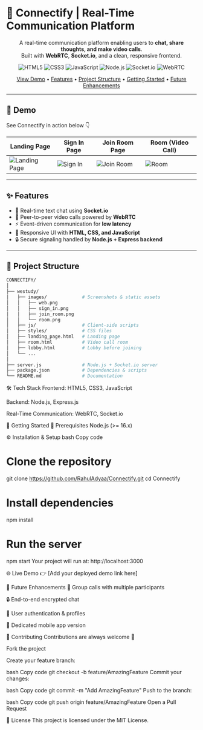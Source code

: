 # 💬 Connectify | Real-Time Communication Platform

<div align="center">

A real-time communication platform enabling users to **chat, share thoughts, and make video calls**.  
Built with **WebRTC**, **Socket.io**, and a clean, responsive frontend.  

</div>

<p align="center">
<img src="https://img.shields.io/badge/HTML5-E34F26?style=for-the-badge&logo=html5&logoColor=white" alt="HTML5">
<img src="https://img.shields.io/badge/CSS3-1572B6?style=for-the-badge&logo=css3&logoColor=white" alt="CSS3">
<img src="https://img.shields.io/badge/JavaScript-F7DF1E?style=for-the-badge&logo=javascript&logoColor=black" alt="JavaScript">
<img src="https://img.shields.io/badge/Node.js-339933?style=for-the-badge&logo=node.js&logoColor=white" alt="Node.js">
<img src="https://img.shields.io/badge/Socket.io-010101?style=for-the-badge&logo=socket.io&logoColor=white" alt="Socket.io">
<img src="https://img.shields.io/badge/WebRTC-333333?style=for-the-badge&logo=webrtc&logoColor=white" alt="WebRTC">
</p>

<p align="center">
<a href="#-demo">View Demo</a> •
<a href="#-features">Features</a> •
<a href="#-project-structure">Project Structure</a> •
<a href="#-getting-started">Getting Started</a> •
<a href="#-future-enhancements">Future Enhancements</a>
</p>

---

## 🚀 Demo

See Connectify in action below 👇

| Landing Page | Sign In Page | Join Room Page | Room (Video Call) |
|--------------|--------------|----------------|------------------|
| ![Landing Page](./westudy/images/web.png) | ![Sign In](./westudy/images/sign_in.png) | ![Join Room](./westudy/images/join_room.png) | ![Room](./westudy/images/room.png) |

---

## ✨ Features

- 💬 Real-time text chat using **Socket.io**  
- 🎥 Peer-to-peer video calls powered by **WebRTC**  
- ⚡ Event-driven communication for **low latency**  
- 📱 Responsive UI with **HTML, CSS, and JavaScript**  
- 🔒 Secure signaling handled by **Node.js + Express backend**  

---

## 📂 Project Structure
```bash
CONNECTIFY/
│
├── westudy/ 
│   ├── images/             # Screenshots & static assets
│   │   ├── web.png
│   │   ├── sign_in.png
│   │   ├── join_room.png
│   │   └── room.png
│   ├── js/                 # Client-side scripts
│   ├── styles/             # CSS files
│   ├── landing_page.html   # Landing page
│   ├── room.html           # Video call room
│   ├── lobby.html          # Lobby before joining
│   └── ...
│
├── server.js               # Node.js + Socket.io server
├── package.json            # Dependencies & scripts
└── README.md               # Documentation
```
🛠️ Tech Stack
Frontend: HTML5, CSS3, JavaScript

Backend: Node.js, Express.js

Real-Time Communication: WebRTC, Socket.io

🚀 Getting Started
🔑 Prerequisites
Node.js (>= 16.x)

⚙️ Installation & Setup
bash
Copy code
# Clone the repository
git clone https://github.com/RahulAdyaa/Connectify.git
cd Connectify

# Install dependencies
npm install

# Run the server
npm start
Your project will run at: http://localhost:3000

🌐 Live Demo
👉 [Add your deployed demo link here]

🔮 Future Enhancements
👥 Group calls with multiple participants

🔒 End-to-end encrypted chat

👤 User authentication & profiles

📱 Dedicated mobile app version

🤝 Contributing
Contributions are always welcome 🚀

Fork the project

Create your feature branch:

bash
Copy code
git checkout -b feature/AmazingFeature
Commit your changes:

bash
Copy code
git commit -m "Add AmazingFeature"
Push to the branch:

bash
Copy code
git push origin feature/AmazingFeature
Open a Pull Request

📄 License
This project is licensed under the MIT License.
